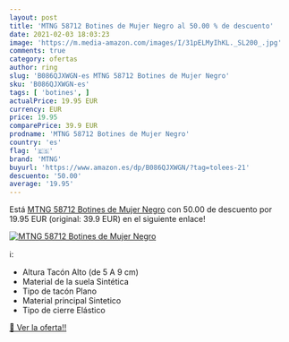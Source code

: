 ```yaml
---
layout: post
title: 'MTNG 58712 Botines de Mujer Negro al 50.00 % de descuento'
date: 2021-02-03 18:03:23
image: 'https://m.media-amazon.com/images/I/31pELMyIhKL._SL200_.jpg'
comments: true
category: ofertas
author: ring
slug: 'B086QJXWGN-es MTNG 58712 Botines de Mujer Negro'
sku: 'B086QJXWGN-es'
tags: [ 'botines', ]
actualPrice: 19.95 EUR
currency: EUR
price: 19.95
comparePrice: 39.9 EUR
prodname: 'MTNG 58712 Botines de Mujer Negro'
country: 'es'
flag: '🇪🇸'
brand: 'MTNG'
buyurl: 'https://www.amazon.es/dp/B086QJXWGN/?tag=tolees-21'
descuento: '50.00'
average: '19.95'
---
```


Está [MTNG 58712 Botines de Mujer Negro](https://www.amazon.es/dp/B086QJXWGN/?tag=tolees-21) con 50.00 de descuento por 19.95 EUR (original: 39.9 EUR) en el siguiente enlace!

[![MTNG 58712 Botines de Mujer Negro](https://m.media-amazon.com/images/I/31pELMyIhKL._SL200_.jpg)](https://www.amazon.es/dp/B086QJXWGN/?tag=tolees-21)

ℹ️:

- Altura Tacón Alto (de 5 A 9 cm)
- Material de la suela Sintética
- Tipo de tacón Plano
- Material principal Sintetico
- Tipo de cierre Elástico

[🛒 Ver la oferta!!](https://www.amazon.es/dp/B086QJXWGN/?tag=tolees-21)
